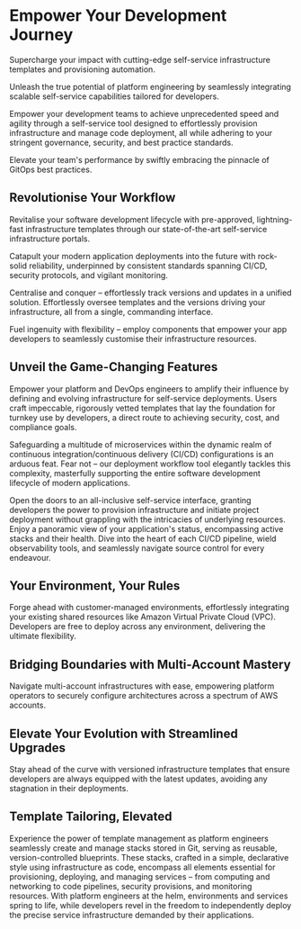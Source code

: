 # Empower Your Development Journey

Supercharge your impact with cutting-edge self-service infrastructure templates and provisioning automation.

Unleash the true potential of platform engineering by seamlessly integrating scalable self-service capabilities tailored for developers.

Empower your development teams to achieve unprecedented speed and agility through a self-service tool designed to effortlessly provision infrastructure and manage code deployment, all while adhering to your stringent governance, security, and best practice standards.

Elevate your team's performance by swiftly embracing the pinnacle of GitOps best practices.

## Revolutionise Your Workflow

Revitalise your software development lifecycle with pre-approved, lightning-fast infrastructure templates through our state-of-the-art self-service infrastructure portals.

Catapult your modern application deployments into the future with rock-solid reliability, underpinned by consistent standards spanning CI/CD, security protocols, and vigilant monitoring.

Centralise and conquer – effortlessly track versions and updates in a unified solution. Effortlessly oversee templates and the versions driving your infrastructure, all from a single, commanding interface.

Fuel ingenuity with flexibility – employ components that empower your app developers to seamlessly customise their infrastructure resources.

## Unveil the Game-Changing Features

Empower your platform and DevOps engineers to amplify their influence by defining and evolving infrastructure for self-service deployments. Users craft impeccable, rigorously vetted templates that lay the foundation for turnkey use by developers, a direct route to achieving security, cost, and compliance goals.

Safeguarding a multitude of microservices within the dynamic realm of continuous integration/continuous delivery (CI/CD) configurations is an arduous feat. Fear not – our deployment workflow tool elegantly tackles this complexity, masterfully supporting the entire software development lifecycle of modern applications.

Open the doors to an all-inclusive self-service interface, granting developers the power to provision infrastructure and initiate project deployment without grappling with the intricacies of underlying resources. Enjoy a panoramic view of your application's status, encompassing active stacks and their health. Dive into the heart of each CI/CD pipeline, wield observability tools, and seamlessly navigate source control for every endeavour.

## Your Environment, Your Rules

Forge ahead with customer-managed environments, effortlessly integrating your existing shared resources like Amazon Virtual Private Cloud (VPC). Developers are free to deploy across any environment, delivering the ultimate flexibility.

## Bridging Boundaries with Multi-Account Mastery

Navigate multi-account infrastructures with ease, empowering platform operators to securely configure architectures across a spectrum of AWS accounts.

## Elevate Your Evolution with Streamlined Upgrades

Stay ahead of the curve with versioned infrastructure templates that ensure developers are always equipped with the latest updates, avoiding any stagnation in their deployments.

## Template Tailoring, Elevated

Experience the power of template management as platform engineers seamlessly create and manage stacks stored in Git, serving as reusable, version-controlled blueprints. These stacks, crafted in a simple, declarative style using infrastructure as code, encompass all elements essential for provisioning, deploying, and managing services – from computing and networking to code pipelines, security provisions, and monitoring resources. With platform engineers at the helm, environments and services spring to life, while developers revel in the freedom to independently deploy the precise service infrastructure demanded by their applications.
